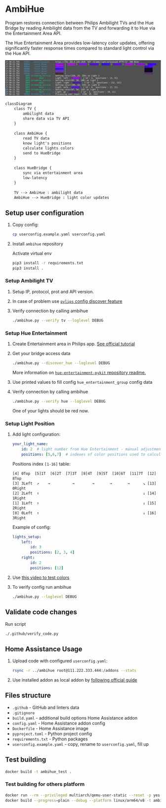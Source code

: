 # AmbiHue

Program restores connection between Philips Ambilight TVs and the Hue Bridge by reading Ambilight data from the TV and forwarding it to Hue via the Entertainment Area API.

The Hue Entertainment Area provides low-latency color updates, offering significantly faster response times compared to standard light control via the Hue API.

![preview](.github/images/preview.png)


```mermaid
classDiagram
    class TV {
        ambilight data
        share data via TV API
    }

    class AmbiHue {
        read TV data
        know light's positions
        calculate lights colors
        send to HueBridge
    }

    class HueBridge {
        sync via entertainment area
        low-latency
    }

    TV --> AmbiHue : ambilight data
    AmbiHue --> HueBridge : light color updates

```

## Setup user configuration

1. Copy config:

   ```bash
   cp userconfig.example.yaml userconfig.yaml
   ```

1. Install `ambihue` repository

   Activate virtual env

   ```bash
   pip3 install -r requirements.txt
   pip3 install .
   ```

### Setup Ambilight TV

1. Setup IP, protocol, prot and API version.

1. In case of problem use [`pylips` config discover feature](https://github.com/eslavnov/pylips/tree/master?tab=readme-ov-file#new-users)

1. Verify connection by calling ambihue

    ```bash
    ./ambihue.py --verify tv --loglevel DEBUG
    ```

### Setup Hue Entertainment

1. Create Entertainment area in Philips app. [See official tutorial](https://www.youtube.com/watch?v=OlXapdkedus)

1. Get your bridge access data

    ```bash
    ./ambihue.py --discover_hue --loglevel DEBUG
    ```

   More information on [`hue-entertainment-pykit` repository readme.](https://github.com/hrdasdominik/hue-entertainment-pykit?tab=readme-ov-file#discovery-optional)

1. Use printed values to fill config `hue_entertainment_group` config data
1. Verify connection by calling ambihue

    ```bash
    ./ambihue.py --verify hue --loglevel DEBUG
    ```

   One of your lights should be red now.

### Setup Light Position

1. Add light configuration:

    ```yaml
    your_light_name:
        id: 2  # light number from Hue Entertainment - manual adjustment
        positions: [5,6,7]  # indexes of color positions used to calculate the average color
    ```

    Positions index `[1-16]` table:

    ```text
    [4] 0Top  [5]1T  [6]2T  [7]3T  [8]4T  [9]5T  [10]6T  [11]7T  [12] 8Top
    [3] 3Left  ↗    →          →        →       →       →      ↘ [13] 0Right
    [2] 2Left  ↑                                               ↓ [14] 1Right
    [1] 1Left  ↑                                               ↓ [15] 2Right
    [0] 0Left  ↑                                               ↓ [16] 3Right
    ```

    Example of config:

    ```yaml
    lights_setup:
        left:
            id: 3
            positions: [2, 3, 4]
        right:
            id: 2
            positions: [12]
    ```

1. Use [this video to test colors](https://youtu.be/8u4UzzJZAUg?t=66)
1. To verify  config run ambihue

    ```bash
    ./ambihue.py --loglevel DEBUG
    ```

## Validate code changes

Run script

```bash
./.github/verify_code.py
```

## Home Assistance Usage

1. Upload code with configured `userconfig.yaml`:

   ```bash
   rsync -r ../ambihue root@111.222.333.444:/addons --stats
   ```

1. Use installed addon as local addon by [following official guide](https://developers.home-assistant.io/docs/add-ons/tutorial#step-2-installing-and-testing-your-add-on)

## Files structure

- `.github` - GitHub and linters data
- `.gitignore`
- `build.yaml` - additional build options Home Assistance addon
- `config.yaml` - Home Assistance addon config
- `Dockerfile` - Home Assistance image
- `pyproject.toml` - Python project config
- `requirements.txt` - Python packages
- `userconfig.example.yaml` - copy, rename to `userconfig.yaml`, fill up

## Test building

```bash
docker build -t ambihue_test .
```

### Test building for others platform

   ```bash
   docker run --rm --privileged multiarch/qemu-user-static --reset -p yes
   docker build --progress=plain --debug --platform linux/arm64/v8 -t ambihue_test_arm8 .
   ```